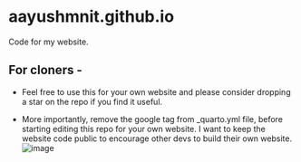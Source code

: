 # aayushmnit.github.io
Code for my website.

## For cloners - 
- Feel free to use this for your own website and please consider dropping a star on the repo if you find it useful. 

- More importantly, remove the google tag from _quarto.yml file, before starting editing this repo for your own website. I want to keep the website code public to encourage other devs to build their own website.
![image](https://user-images.githubusercontent.com/8498767/215835332-b0c217cb-9205-426b-9e32-d17203d679d0.png)
